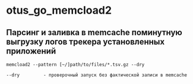 # otus_go_memcload2

## Парсинг и заливка в memcache поминутную выгрузку логов трекера установленных приложений

```shell
memcload2 --pattern [~/]path/to/files/*.tsv.gz --dry

--dry         - проверочный запуск без фактической записи в memcache
```
